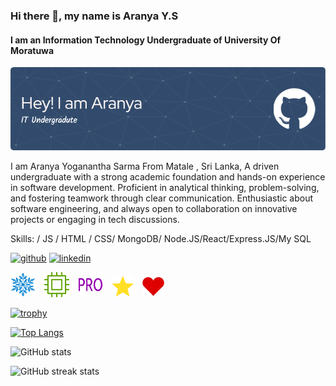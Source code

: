 ### Hi there 👋, my name is Aranya  Y.S
#### I am an Information Technology Undergraduate of University Of Moratuwa
![I am an Information Technology Undergraduate of University Of Moratuwa](https://github.com/Aranya2402/Aranya2402/blob/main/github-header-image.png)

I am Aranya Yoganantha Sarma From Matale , Sri Lanka, A driven undergraduate with a strong academic foundation and hands-on experience in software development. Proficient in analytical thinking, problem-solving, and fostering teamwork through clear communication. Enthusiastic about software engineering, and always open to collaboration on innovative projects or engaging in tech discussions.

Skills:   / JS / HTML / CSS/ MongoDB/ Node.JS/React/Express.JS/My SQL



[<img src='https://cdn.jsdelivr.net/npm/simple-icons@3.0.1/icons/github.svg' alt='github' height='40'>](https://github.com/Aranya2402)  [<img src='https://cdn.jsdelivr.net/npm/simple-icons@3.0.1/icons/linkedin.svg' alt='linkedin' height='40'>](https://www.linkedin.com/in/www.linkedin.com/in/aranya-yoganandhan-3b66952b9/)  

<a href='https://archiveprogram.github.com/'><img src='https://raw.githubusercontent.com/acervenky/animated-github-badges/master/assets/acbadge.gif' width='40' height='40'></a> <a href='https://docs.github.com/en/developers'><img src='https://raw.githubusercontent.com/acervenky/animated-github-badges/master/assets/devbadge.gif' width='40' height='40'></a> <a href='https://github.com/pricing'><img src='https://raw.githubusercontent.com/acervenky/animated-github-badges/master/assets/pro.gif' width='40' height='40'></a> <a href='https://stars.github.com/'><img src='https://raw.githubusercontent.com/acervenky/animated-github-badges/master/assets/starbadge.gif' width='35' height='35'></a> <a href='https://docs.github.com/en/github/supporting-the-open-source-community-with-github-sponsors'><img src='https://raw.githubusercontent.com/acervenky/animated-github-badges/master/assets/sponsorbadge.gif' width='35' height='35'></a> 

[![trophy](https://github-profile-trophy.vercel.app/?username=Aranya2402)](https://github.com/ryo-ma/github-profile-trophy)

[![Top Langs](https://github-readme-stats.vercel.app/api/top-langs/?username=Aranya2402)](https://github.com/anuraghazra/github-readme-stats)

![GitHub stats](https://github-readme-stats.vercel.app/api?username=Aranya2402&show_icons=true)  

![GitHub streak stats](https://streak-stats.demolab.com/?user=Aranya2402)  

